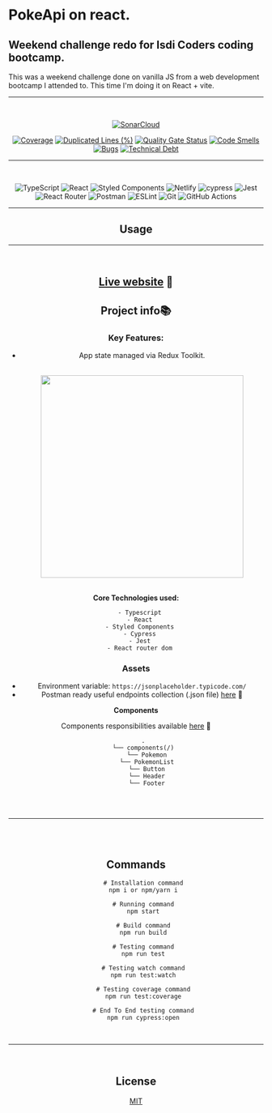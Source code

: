 # PokeApi on react.

## Weekend challenge redo for Isdi Coders coding bootcamp.

This was a weekend challenge done on vanilla JS from a web development bootcamp I attended to.
This time I'm doing it on React + vite.

---

  <div align="center">
  <br/>

[![SonarCloud](https://sonarcloud.io/images/project_badges/sonarcloud-white.svg)](https://sonarcloud.io/summary/new_code?id=luisdudamel_clevddit)

[![Coverage](https://sonarcloud.io/api/project_badges/measure?project=luisdudamel_clevddit&metric=coverage)](https://sonarcloud.io/summary/new_code?id=luisdudamel_clevddit)
[![Duplicated Lines (%)](https://sonarcloud.io/api/project_badges/measure?project=luisdudamel_clevddit&metric=duplicated_lines_density)](https://sonarcloud.io/summary/new_code?id=luisdudamel_clevddit)
[![Quality Gate Status](https://sonarcloud.io/api/project_badges/measure?project=luisdudamel_clevddit&metric=alert_status)](https://sonarcloud.io/summary/new_code?id=luisdudamel_clevddit)
[![Code Smells](https://sonarcloud.io/api/project_badges/measure?project=luisdudamel_clevddit&metric=code_smells)](https://sonarcloud.io/summary/new_code?id=luisdudamel_clevddit)
[![Bugs](https://sonarcloud.io/api/project_badges/measure?project=luisdudamel_clevddit&metric=bugs)](https://sonarcloud.io/summary/new_code?id=luisdudamel_clevddit)
[![Technical Debt](https://sonarcloud.io/api/project_badges/measure?project=luisdudamel_clevddit&metric=sqale_index)](https://sonarcloud.io/summary/new_code?id=luisdudamel_clevddit)

---

  <br/>

![TypeScript](https://img.shields.io/badge/typescript-%23007ACC.svg?style=for-the-badge&logo=typescript&logoColor=white)
![React](https://img.shields.io/badge/react-%2320232a.svg?style=for-the-badge&logo=react&logoColor=%2361DAFB)
![Styled Components](https://img.shields.io/badge/styled--components-DB7093?style=for-the-badge&logo=styled-components&logoColor=white)
![Netlify](https://img.shields.io/badge/netlify-%23000000.svg?style=for-the-badge&logo=netlify&logoColor=#00C7B7)
![cypress](https://img.shields.io/badge/-cypress-%23E5E5E5?style=for-the-badge&logo=cypress&logoColor=058a5e)
![Jest](https://img.shields.io/badge/-jest-%23C21325?style=for-the-badge&logo=jest&logoColor=white)
![React Router](https://img.shields.io/badge/React_Router-CA4245?style=for-the-badge&logo=react-router&logoColor=white)
![Postman](https://img.shields.io/badge/Postman-FF6C37?style=for-the-badge&logo=postman&logoColor=white)
![ESLint](https://img.shields.io/badge/ESLint-4B3263?style=for-the-badge&logo=eslint&logoColor=white)
![Git](https://img.shields.io/badge/git-%23F05033.svg?style=for-the-badge&logo=git&logoColor=white)
![GitHub Actions](https://img.shields.io/badge/github%20actions-%232671E5.svg?style=for-the-badge&logo=githubactions&logoColor=white)

  </div>

  <div align="center">

---

## Usage

  </div>
  </div>

---

  <div align="center">
  <br/>

## [Live website](https://pokeapi-react-luis-dudamel.netlify.app/) 🔗

## Project info📚

### Key Features:

-   App state managed via Redux Toolkit.

    </br>

    <div align="center">

    <img style="height:400px" src="https://s9.gifyu.com/images/cypress.gif" />

    </div>

    </br>

**Core Technologies used:**

```
  - Typescript
  - React
  - Styled Components
  - Cypress
  - Jest
  - React router dom
```

### Assets

-   Environment variable: `https://jsonplaceholder.typicode.com/`
-   Postman ready useful endpoints collection (.json file) [here](Clevddit.postman_collection.json) 🔗

**Components**

Components responsibilities available [here](components.md) 🔗

```
    .
    └── components(/)
      └── Pokemon
      └── PokemonList
      └── Button
      └── Header
      └── Footer

```

  <br/>
  <br/>

---

  <br/>
  <br/>

## Commands

```shell
    # Installation command
    npm i or npm/yarn i

    # Running command
    npm start

    # Build command
    npm run build

```

```shell
    # Testing command
    npm run test

    # Testing watch command
    npm run test:watch

    # Testing coverage command
    npm run test:coverage

    # End To End testing command
    npm run cypress:open
```

  <br/>

---

  <br/>

## License

[MIT](https://opensource.org/licenses/MIT)

